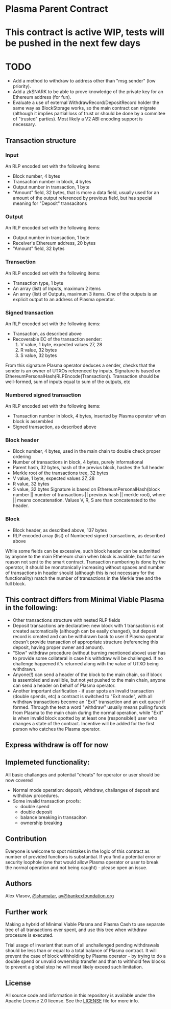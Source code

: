 # Plasma Parent Contract

# This contract is active WIP, tests will be pushed in the next few days

# TODO

- Add a method to withdraw to address other than "msg.sender" (low priority).
- Add a zkSNARK to be able to prove knowledge of the private key for an Ethereum address (for fun).
- Evaluate a use of external WithdrawRecord/DepositRecord holder the same way as BlockStorage works, so the main contract can migrate (although it implies partial loss of trust or should be done by a commitee of "trusted" parties). Most likely a V2 ABI encoding support is necessary.

## Transaction structure

### Input
An RLP encoded set with the following items:
- Block number, 4 bytes
- Transaction number in block, 4 bytes
- Output number in transaction, 1 byte
- "Amount" field, 32 bytes, that is more a data field, usually used for an amount of the output referenced by previous field, but has special meaning for "Deposit" transacitons

### Output
An RLP encoded set with the following items:
- Output number in transaction, 1 byte
- Receiver's Ethereum address, 20 bytes
- "Amount" field, 32 bytes

### Transaction 
An RLP encoded set with the following items:
- Transaction type, 1 byte
- An array (list) of Inputs, maximum 2 items
- An array (list) of Outputs, maximum 3 items. One of the outputs is an explicit output to an address of Plasma operator.

### Signed transaction 
An RLP encoded set with the following items:
- Transaction, as described above
- Recoverable EC of the transaction sender:
   1) V value, 1 byte, expected values 27, 28
   2) R value, 32 bytes
   3) S value, 32 bytes

From this signature Plasma operator deduces a sender, checks that the sender is an owner of UTXOs referenced by inputs. Signature is based on EthereumPersonalHash(RLPEncode(Transaction)). Transaction should be well-formed, sum of inputs equal to sum of the outputs, etc 

### Numbered signed transaction 
An RLP encoded set with the following items:
- Transaction number in block, 4 bytes, inserted by Plasma operator when block is assembled
- Signed transaction, as described above

### Block header
- Block number, 4 bytes, used in the main chain to double check proper ordering
- Number of transactions in block, 4 bytes, purely informational
- Parent hash, 32 bytes, hash of the previus block, hashes the full header
- Merkle root of the transactions tree, 32 bytes
- V value, 1 byte, expected values 27, 28
- R value, 32 bytes
- S value, 32 bytes
Signature is based on EthereumPersonalHash(block number || number of transactions || previous hash || merkle root), where || means concatenation. Values V, R, S are than concatenated to the header.

### Block
- Block header, as described above, 137 bytes
- RLP encoded array (list) of Numbered signed transactions, as described above

While some fields can be excessive, such block header can be submitted by anyone to the main Ethereum chain when block is availible, but for some reason not sent to the smart contract. Transaction numbering is done by the operator, it should be monotonically increasing without spaces and number of transactions in header should (although this is not necessary for the functionality) match the number of transactions in the Merkle tree and the full block.

## This contract differs from Minimal Viable Plasma in the following:

- Other transactions structure with nested RLP fields
- Deposit transactions are declarative: new block with 1 transaction is not created automatically (although can be easily changed), but deposit record is created and can be withdrawn back to user if Plasma operator doesn't provide transaction of appropriate structure (referencing this deposit, having proper owner and amount).
- "Slow" withdraw procedure (without burning mentioned above) user has to provide some collateral in case his withdraw will be challenged. If no challenge happened it's returned along with the value of UTXO being withdrawn.
- Anyone(!) can send a header of the block to the main chain, so if block is assembled and availible, but not yet pushed to the main chain, anyone can send a header on behalf of Plasma operator.
- Another important clarification - if user spots an invalid transaction (double spends, etc) a contract is switched to "Exit mode", with all withdraw transactions become an "Exit" transaction and an exit queue if formed. Through the text a word "withdraw" usually means pulling funds from Plasma to the main chain during the normal operation, while "Exit" is when invalid block spotted by at least one (responsible!) user who changes a state of the contract. Incentive will be added for the first person who catches the Plasma operator.


## Express withdraw is off for now

## Implemeted functionality:

All basic challanges and potential "cheats" for operator or user should be now covered

- Normal mode operation: deposit, withdraw, challanges of deposit and withdraw procedures.
- Some invalid transaction proofs:
   - double spend
   - double deposit
   - balance breaking in transaciton
   - ownership breaking


## Contribution

Everyone is welcome to spot mistakes in the logic of this contract as number of provided functions is substantial. If you find a potential error or security loophole (one that would allow Plasma operator or user to break the normal operation and not being caught) - please open an issue.

## Authors

Alex Vlasov, [@shamatar](https://github.com/shamatar),  av@bankexfoundation.org

## Further work

Making a hybrid of Minimal Viable Plasma and Plasma Cash to use separate tree of all transactions ever spent, and use this tree when withdraw procesure is executed.

Trial usage of invariant that sum of all unchallenged pending withdrawals should be less than or equal to a total balance of Plasma contract. It will prevent the case of block withholding by Plasma operator - by trying to do a double spend or unvalid ownership transfer and than to withhold few blocks to prevent a global stop he will most likely exceed such limitation.

## License

All source code and information in this repository is available under the Apache License 2.0 license. See the [LICENSE](https://github.com/BANKEX/PlasmaParentContract/blob/master/LICENSE) file for more info.